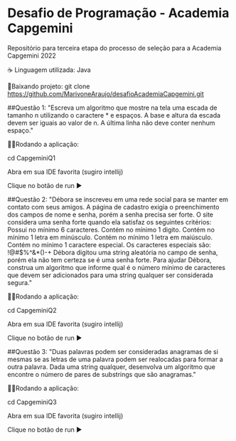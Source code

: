 # Desafio de Programação - Academia Capgemini
Repositório para terceira etapa do processo de seleção para a Academia Capgemini 2022

☕ Linguagem utilizada: Java

🔗Baixando projeto:
git clone https://github.com/MarivoneAraujo/desafioAcademiaCapgemini.git

##Questão 1: 
"Escreva um algoritmo que mostre na tela uma escada de tamanho n utilizando o caractere * e espaços. A base e altura da escada devem ser iguais ao valor de n. A última linha não deve conter nenhum espaço."

👨‍💻Rodando a aplicação:

cd CapgeminiQ1

Abra em sua IDE favorita (sugiro intellij)

Clique no botão de run ▶️

##Questão 2:
"Débora se inscreveu em uma rede social para se manter em contato com seus amigos. A página de cadastro exigia o preenchimento dos campos de nome e senha, porém a senha precisa ser forte. O site considera uma senha forte quando ela satisfaz os seguintes critérios: Possui no mínimo 6 caracteres. Contém no mínimo 1 digito. Contém no mínimo 1 letra em minúsculo. Contém no mínimo 1 letra em maiúsculo. Contém no mínimo 1 caractere especial. Os caracteres especiais são: !@#$%^&*()-+ Débora digitou uma string aleatória no campo de senha, porém ela não tem certeza se é uma senha forte. Para ajudar Débora, construa um algoritmo que informe qual é o número mínimo de caracteres que devem ser adicionados para uma string qualquer ser considerada segura."

👨‍💻Rodando a aplicação:

cd CapgeminiQ2

Abra em sua IDE favorita (sugiro intellij)

Clique no botão de run ▶️

##Questão 3:
"Duas palavras podem ser consideradas anagramas de si mesmas se as letras de uma palavra podem ser realocadas para formar a outra palavra. Dada uma string qualquer, desenvolva um algoritmo que encontre o número de pares de substrings que são anagramas."

👨‍💻Rodando a aplicação:

cd CapgeminiQ3

Abra em sua IDE favorita (sugiro intellij)

Clique no botão de run ▶️








